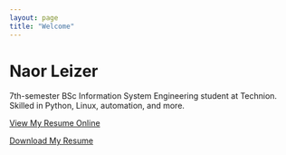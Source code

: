 ```yaml
---
layout: page
title: "Welcome"
---
```


# Naor Leizer

7th-semester BSc Information System Engineering student at Technion. Skilled in Python, Linux, automation, and more.

[View My Resume Online](/resume)

[Download My Resume](assets/files/Naor_Leizer_Resume.pdf)
